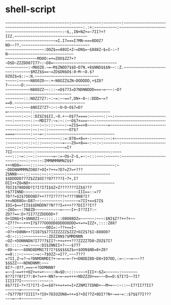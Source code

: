 # shell-script 

~~~~~~~~~~~~~~~~~~~~~~~~~~~~~~~~~~~~~~~~~~~~~~~~~~~~~~~~~~~~~~~~~~~~~~~~~~~~~~~~
~~~~~~~~~~~~~~~~~~~~~~~~~~~~:~~~~~~~~~~~~~:~~~~~~~~:~~~~~~~~~~~~~~~~~~~~~~~~~~~~
~~~~~~~~~~~~~~~~~~~~~~~~~~~~~~~~~~:.:+:~~~~~~~~~~:~~~~~~~~~~~~~~~~~~~~~~~~~~~~~~
~~~~~~~~~~~~~~~~~~~~~~~~~:~$,,IN+NZ+=~7II?+?IIZ.~~~~~~~~~~~~~~~~~~~~~~~~~~~~~~~~
~~~~~~~~~~~~~~~~~~~~~~=I.I7===I?MN~===8DOZ?NO~~??,~~~~~~~~~~~~~~~~~~~~~~~~~~~~~~
~~~~~~~~~~~~~~~~~:OOZ$==88OI+Z~=DN$=~$888Z~$=I~:~?N~~~~~~~~~~~~~~~~~~~~~~~~~~~~~
~~~~~~~~~~~~~~MOOO:=+=ZOO$ZZ7+?~D$D~ZZZDD87I77~:~D8=~~~~~~~~~~~~~~~~~~~~~~~~~~~~
~~~~~~~~~~:~M8OZO.~=~M$ZNDD7$$D~D7N.+8$NND$$$N~~::Z.~~~~~~~~~~~~~~~~~~~~~~~~~~~~
~~~:~~~~~~~$MZZ$$==~=ZD$DN$O$:8~M~~D.$?OZOZ$=$::~:N.~~~~~~~~~~~~~~~~~~~~~~~~~~~~
~~~~~:~~~~~N8OOZO~~:+~N8OZZ$ZN~DODDDD,+$Z8?7~~~~~~D:~~~~~~~~~~~~~~~~~~~~~~~~~~~~
~~~~~~~~~~~N88OZZ~~:::~=D$77I=D7NDNNDDD===~=~~~:~D?~~~~~~~~~~~~~~~~~~~~~~~~~~~~~
~~~~~~~~:::NOZZ7Z?:~:~=:~~==?,DN+~8~::DDD=~=?==D.~~~~~~~~~~~~~~~~~~~~~~~~~~~~~~~
~~~~:~~:~~~$NOZZ?Z7~:~:~O~D~O$7=D?=~~~~~~~~~~::~~~~~~~~~~~~~~~~~~~~~~~~~~~~~~~~~
~~~~~~~:~:~::DZ$I$$II,~O.+~~O$77====:~~~~~~::~~:~~~~~~~~~~~~~~~~~~~~~~~~~~~~~~~~
~~~:~~~~~~~::~~MDI77:~=:~::~~O$7+===~~~:~~~~~~~~~~~~~~~~~~~~~~~~~~~~~~~~~~~~~~~~
~~~~~~~:~:~:~~~:~:~:::~~~~:~=ZI$==+8~~~~~~~~~=~~~~~~~~~~~~~~~~~~~~~~~~~~~~~~~~~~
~~~~~:~~~~~:~~:~~::~~~~~~~~~O7$?====~~~~~~~:~~~=~:~~~~~~~~~~~~~~~~~~~~~~~~~~~~~~
~~~~~~~~~~~~~:~~~~~~~~~~::=:878=+8=+~:~~~~~:~~:+~~~~~~~~~~~~~~~~~~~~~~~~~~~~~~~~
:~~~~~~:~~::~:::~~~~:~~~~=~~~ZO=+8==~:~~:~:~~~~~~~:~~~~~~~~~~~~~~~~~~~~~~~~~~~~~
~~~~::~:~:~~~~~~~~~~~:~~~~=I?7II~~~~~~~~~::~~~~~~~~~~~~~~~~~~~~~~~~~~~~~~~~:~~~~
~~~:::~=::~~::~~~~~~~=~:=~O$~Z~$,=~:~:::~~~:~~~~~~:~~~~~~~~~~~~~~~~~~~~~~~~~~~~~
~~~~~:~~~::~~~:~:IMMNMMNMNZ$$?+++ND8=~~~~:::~~~:~~~~~~~~~~~~~~~~~~~~~~~~~~~~~~:~
~DDDNNMMMNZO8O?+OI+?++=?D7=Z7=+???Z$NN8~~~:::~~~~:~~:~:~~~~~:~~~~~~~~~~~~~~~~~~~
$$DDDDD777Z$ZZ$OI??O7????I~7+,I?OII++ZO=N8+~~~~~~~~~~~~~~~~~~~~~~~~~~~~~~~~~~~~~
7DII$788D8D?I?I?I7I$$Z+Z???????IZ$$???+$77INND~~~~:~~~~~~~~~:~~~~~~~~~III==::=?7
7D??=$I$7DDO8D7++???I?????+????8N8?I?++=NO88O=~D87~~:~~~~~~~~~:~~~~~~=7II+==$7Z$
IDI=$==?II$$$DNDDN??N???I=+++???DII??I??~Z8O=~~:7N8ZD~~~~~~~~~~~=~~~~I+~I??II?:~
ZD7?==:D+?II77ZZDDDDD+?O+IDN$+I+$NN8ZI~~::::,:::O8O88DZ=~~~~~~:~~~:$NI$Z??++?+~~
~Z7??+~~+++I7$777OOODD8DDDD8DDD=+=+=IZZ+,::::Z88?~:::~~=~~~~~~~~~~~ODI=:~??+==I~
~O?++D8NN++?II87$$77IZZZZZZ$ZZZ+OZZ$7$I~888OO?~O:~::::~~~~~~~~~~:ZDZZ8N$?$MMDNNN
~OZ~+DONNNDN?I77?7$II?~++=+++???ZZZZ7D8~ZOZ$7I?O::::::~~=:~~~~:DI$ZNNII+?~~~$777
~88~=~~~88ND8DMNI7I?I?$$$$$$Z$=+$ODN$ND=8+Z8?==8:::~:~~~~:~=:~7$OZZ~=I??,~~~7???
=?II,Z~=?~=?DNMDNMDI?+~=~=~=~?++DNDDZ8D~D8+IO7OD,:=~:~~=~~~??$$$ZZ~~~NDNDNNM:~~~
8I?~:O??,===~+?DDMNNN?=~~I~==+++OZ+=+=+~~~:~N=$D:~:::~~~~+III+~$Z=~~~~~~:~~~~~~~
8??I??8?I??:8+?=++~NN?=~=~==++++NDZZZO+==~~~D==D:$7I?I~~7I?IIII77I~~~~~~~:~~~~:~
8$7?II~?+?I?I?I~I==$8?++=+=+=I+ZZNMI7IDND+~~M+=~~:~::~~I7?II77II?~~~~~~=~~~~~~~=
~7$777D??IIII?+?IO+7DIOZON8=++=$?+DI?7Z+8DI??N+~==~=::$7$$77I???~~~=~~+~~~~~~~~~
                                            
